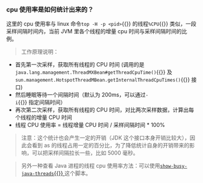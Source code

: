 ### cpu 使用率是如何统计出来的？

这里的 cpu 使用率与 linux 命令`top -H -p <pid>`{{}} 的线程`%CPU`{{}} 类似，一段采样间隔时间内，当前 JVM 里各个线程的增量 cpu 时间与采样间隔时间的比例。

> 工作原理说明：

- 首先第一次采样，获取所有线程的 CPU 时间 (调用的是`java.lang.management.ThreadMXBean#getThreadCpuTime()`{{}} 及`sun.management.HotspotThreadMBean.getInternalThreadCpuTimes()`{{}} 接口)
- 然后睡眠等待一个间隔时间（默认为 200ms，可以通过`-i`{{}} 指定间隔时间）
- 再次第二次采样，获取所有线程的 CPU 时间，对比两次采样数据，计算出每个线程的增量 CPU 时间
- 线程 CPU 使用率 = 线程增量 CPU 时间 / 采样间隔时间 \* 100%

> 注意：这个统计也会产生一定的开销（JDK 这个接口本身开销比较大），因此会看到 as 的线程占用一定的百分比，为了降低统计自身的开销带来的影响，可以把采样间隔拉长一些，比如 5000 毫秒。

> 另外一种查看 Java 进程的线程 cpu 使用率方法：可以使用[`show-busy-java-threads`{{}} ](https://github.com/oldratlee/useful-scripts/blob/dev-2.x/docs/java.md#-show-busy-java-threads)这个脚本。
